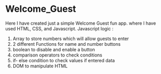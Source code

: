 # Welcome_Guest

Here I have created just a simple Welcome Guest fun app. where I have used HTML, CSS, and Javascript.
Javascript logic :
1.  Array to store numbers which will allow guests to enter 
2. 2 different Functions for name and number buttons
3. boolean to disable and enable a button
4. comparison operators to check conditions
5. if- else condition to check values if entered data
6. DOM to manipulate HTML
